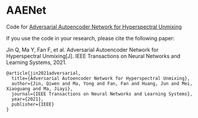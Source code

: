 # AAENet
Code for [Adversarial Autoencoder Network for Hyperspectral Unmixing](https://ieeexplore.ieee.org/document/9565143)

If you use the code in your research, please cite the following paper:

Jin Q, Ma Y, Fan F, et al. Adversarial Autoencoder Network for Hyperspectral Unmixing[J]. IEEE Transactions on Neural Networks and Learning Systems, 2021.

```ios
@article{jin2021adversarial,
  title={Adversarial Autoencoder Network for Hyperspectral Unmixing},
  author={Jin, Qiwen and Ma, Yong and Fan, Fan and Huang, Jun and Mei, Xiaoguang and Ma, Jiayi},
  journal={IEEE Transactions on Neural Networks and Learning Systems},
  year={2021},
  publisher={IEEE}
}
